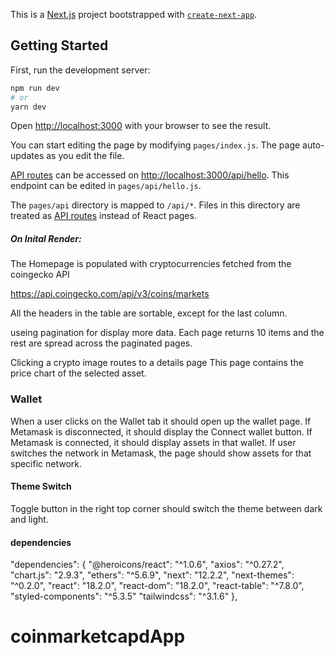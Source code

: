 This is a [Next.js](https://nextjs.org/) project bootstrapped with [`create-next-app`](https://github.com/vercel/next.js/tree/canary/packages/create-next-app).

## Getting Started

First, run the development server:

```bash
npm run dev
# or
yarn dev
```

Open [http://localhost:3000](http://localhost:3000) with your browser to see the result.

You can start editing the page by modifying `pages/index.js`. The page auto-updates as you edit the file.

[API routes](https://nextjs.org/docs/api-routes/introduction) can be accessed on [http://localhost:3000/api/hello](http://localhost:3000/api/hello). This endpoint can be edited in `pages/api/hello.js`.

The `pages/api` directory is mapped to `/api/*`. Files in this directory are treated as [API routes](https://nextjs.org/docs/api-routes/introduction) instead of React pages.



##### On Inital Render:

The Homepage is populated with cryptocurrencies fetched from the coingecko API

https://api.coingecko.com/api/v3/coins/markets

All the headers in the table are sortable, except for the last column.

useing pagination for display more data.
Each page returns 10 items and the rest are spread across the paginated pages.


Clicking a crypto image routes to a details page
This page contains the price chart of the selected asset. 


### Wallet
When a user clicks on the Wallet tab it should open up the wallet page. If Metamask is disconnected, it should
display the Connect wallet button. If Metamask is connected, it should display assets in that wallet. If user switches
the network in Metamask, the page should show assets for that specific network.

#### Theme Switch
Toggle button in the right top corner should switch the theme between dark and light.

#### dependencies

  "dependencies": {
    "@heroicons/react": "^1.0.6",
    "axios": "^0.27.2",
    "chart.js": "2.9.3",
    "ethers": "^5.6.9",
    "next": "12.2.2",
    "next-themes": "^0.2.0",
    "react": "18.2.0",
    "react-dom": "18.2.0",
    "react-table": "^7.8.0",
    "styled-components": "^5.3.5"
    "tailwindcss": "^3.1.6"
  },









# coinmarketcapdApp
